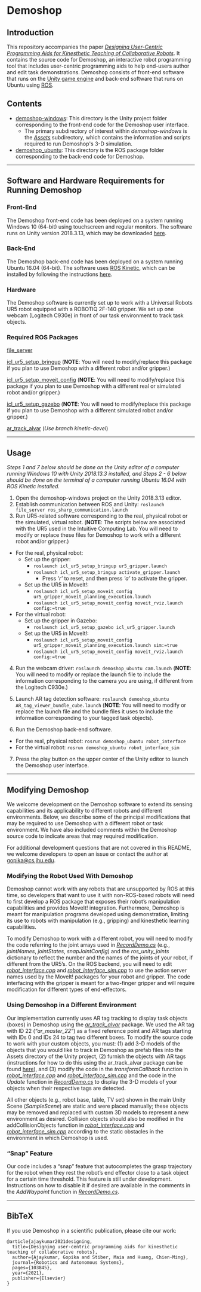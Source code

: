 # Demoshop

## Introduction
This repository accompanies the paper [*Designing User-Centric Programming Aids for Kinesthetic Teaching of Collaborative Robots*](https://intuitivecomputing.jhu.edu/publications/2021-ras-ajaykumar.pdf). It contains the source code for Demoshop, an interactive robot programming tool that includes user-centric programming aids to help end-users author and edit task demonstrations. Demoshop consists of front-end software that runs on the [Unity game engine](https://unity.com/) and back-end software that runs on Ubuntu using [ROS](https://www.ros.org/). 

## Contents
- [demoshop-windows](https://github.com/intuitivecomputing/demoshop/tree/main/demoshop-windows): This directory is the Unity project folder corresponding to the front-end code for the Demoshop user interface. 
  - The primary subdirectory of interest within *demoshop-windows* is the [*Assets*](https://github.com/intuitivecomputing/demoshop/tree/main/demoshop-windows/Assets) subdirectory, which contains the information and scripts required to run Demoshop's 3-D simulation. 
- [demoshop_ubuntu](https://github.com/intuitivecomputing/demoshop/tree/main/demoshop_ubuntu): This directory is the ROS package folder corresponding to the back-end code for Demoshop.

- - - -

## Software and Hardware Requirements for Running Demoshop 

### Front-End
The Demoshop front-end code has been deployed on a system running Windows 10 (64-bit) using touchscreen and regular monitors. The software runs on Unity version 2018.3.13, which may be downloaded [here](https://unity3d.com/get-unity/download/archive).

### Back-End
The Demoshop back-end code has been deployed on a system running Ubuntu 16.04 (64-bit). The software uses [ROS Kinetic](http://wiki.ros.org/kinetic), which can be installed by following the instructions [here](http://wiki.ros.org/kinetic/Installation).

### Hardware
The Demoshop software is currently set up to work with a Universal Robots UR5 robot equipped with a ROBOTIQ 2F-140 gripper. We set up one webcam (Logitech C930e) in front of our task environment to track task objects. 

### Required ROS Packages
[file_server](https://github.com/siemens/ros-sharp/tree/master/ROS/file_server)

[icl_ur5_setup_bringup](https://github.com/intuitivecomputing/ur5_with_robotiq_gripper/tree/master/icl_ur5_setup_bringup) (**NOTE**: You will need to modify/replace this package if you plan to use Demoshop with a different robot and/or gripper.)

[icl_ur5_setup_moveit_config](https://github.com/intuitivecomputing/ur5_with_robotiq_gripper/tree/master/icl_ur5_setup_moveit_config) (**NOTE**: You will need to modify/replace this package if you plan to use Demoshop with a different real or simulated robot and/or gripper.)

[icl_ur5_setup_gazebo](https://github.com/intuitivecomputing/ur5_with_robotiq_gripper/tree/master/icl_ur5_setup_gazebo) (**NOTE**: You will need to modify/replace this package if you plan to use Demoshop with a different simulated robot and/or gripper.)

[ar_track_alvar](https://github.com/ros-perception/ar_track_alvar) (*Use branch kinetic-devel*)

- - - -

## Usage
*Steps 1 and 7 below should be done on the Unity editor of a computer running Windows 10 with Unity 2018.13.3 installed, and Steps 2 - 6 below should be done on the terminal of a computer running Ubuntu 16.04 with ROS Kinetic installed.*
1. Open the demoshop-windows project on the Unity 2018.3.13 editor.
2. Establish communication between ROS and Unity: `roslaunch file_server ros_sharp_communication.launch`
3. Run UR5-related software corresponding to the real, physical robot or the simulated, virtual robot. (**NOTE**: The scripts below are associated with the UR5 used in the Intuitive Computing Lab. You will need to modify or replace these files for Demoshop to work with a different robot and/or gripper.) 
- For the real, physical robot:
  - Set up the gripper:
    - `roslaunch icl_ur5_setup_bringup ur5_gripper.launch`
    - `roslaunch icl_ur5_setup_bringup activate_gripper.launch`
      - Press *'r'* to reset, and then press *'a'* to activate the gripper.
  - Set up the UR5 in MoveIt!:
    - `roslaunch icl_ur5_setup_moveit_config ur5_gripper_moveit_planning_execution.launch`
    - `roslaunch icl_ur5_setup_moveit_config moveit_rviz.launch config:=true`
- For the virtual robot:
  - Set up the gripper in Gazebo:
    - `roslaunch icl_ur5_setup_gazebo icl_ur5_gripper.launch`
  - Set up the UR5 in MoveIt!:
    - `roslaunch icl_ur5_setup_moveit_config ur5_gripper_moveit_planning_execution.launch sim:=true`
    - `roslaunch icl_ur5_setup_moveit_config moveit_rviz.launch config:=true`

4.  Run the webcam driver: `roslaunch demoshop_ubuntu cam.launch` (**NOTE**: You will need to modify or replace the launch file to include the information corresponding to the camera you are using, if different from the Logitech C930e.)

5. Launch AR tag detection software: `roslaunch demoshop_ubuntu AR_tag_viewer_bundle_cube.launch` (**NOTE**: You will need to modify or replace the launch file and the bundle files it uses to include the information corresponding to your tagged task objects).

6. Run the Demoshop back-end software.
- For the real, physical robot: `rosrun demoshop_ubuntu robot_interface`
- For the virtual robot: `rosrun demoshop_ubuntu robot_interface_sim`

7. Press the play button on the upper center of the Unity editor to launch the Demoshop user interface.

- - - -

## Modifying Demoshop
We welcome development on the Demoshop software to extend its sensing capabilities and its applicability to different robots and different environments. Below, we describe some of the principal modifications that may be required to use Demoshop with a different robot or task environment. We have also included comments within the Demoshop source code to indicate areas that may required modification. 

For additional development questions that are not covered in this README, we welcome developers to open an issue or contact the author at [gopika@cs.jhu.edu](mailto:gopika@cs.jhu.edu). 

### Modifying the Robot Used With Demoshop
Demoshop cannot work with any robots that are unsupported by ROS at this time, so developers that want to use it with non-ROS-based robots will need to first develop a ROS package that exposes their robot’s manipulation capabilities and provides MoveIt! integration. Furthermore, Demoshop is meant for manipulation programs developed using demonstration, limiting its use to robots with manipulation (e.g., gripping) and kinesthetic learning capabilities.

To modify Demoshop to work with a different robot, you will need to modify the code referring to the joint arrays used in [*RecordDemo.cs*](https://github.com/intuitivecomputing/demoshop/blob/main/demoshop-windows/Assets/RecordDemo.cs) (e.g., *jointNames*, *jointStates*, *snapJointConfig*) and the *ros_unity_joints* dictionary to reflect the number and the names of the joints of your robot, if different from the UR5’s. On the ROS backend, you will need to edit [*robot_interface.cpp*](https://github.com/intuitivecomputing/demoshop/blob/main/demoshop_ubuntu/src/robot_interface.cpp) and [*robot_interface_sim.cpp*](https://github.com/intuitivecomputing/demoshop/blob/main/demoshop_ubuntu/src/robot_interface_sim.cpp) to use the action server names used by the MoveIt! packages for your robot and gripper. The code interfacing with the gripper is meant for a two-finger gripper and will require modification for different types of end-effectors.

### Using Demoshop in a Different Environment
Our implementation currently uses AR tag tracking to display task objects (boxes) in Demoshop using the [*ar_track_alvar*](https://github.com/ros-perception/ar_track_alvar) package. We used the AR tag with ID 22 (*“ar_master_22”*) as a fixed reference point and AR tags starting with IDs 0 and IDs 24 to tag two different boxes. To modify the source code to work with your custom objects, you must: (1) add 3-D models of the objects that you would like to track in Demoshop as prefab files into the Assets directory of the Unity project, (2) furnish the objects with AR tags (instructions for how to do this using the ar_track_alvar package can be found [here](http://wiki.ros.org/ar_track_alvar)), and (3) modify the code in the *transformCallback* function in [*robot_interface.cpp*](https://github.com/intuitivecomputing/demoshop/blob/main/demoshop_ubuntu/src/robot_interface.cpp) and [*robot_interface_sim.cpp*](https://github.com/intuitivecomputing/demoshop/blob/main/demoshop_ubuntu/src/robot_interface_sim.cpp) and the code in the *Update* function in [*RecordDemo.cs*](https://github.com/intuitivecomputing/demoshop/blob/main/demoshop-windows/Assets/RecordDemo.cs) to display the 3-D models of your objects when their respective tags are detected. 

All other objects (e.g., robot base, table, TV set) shown in the main Unity Scene (*SampleScene*) are static and were placed manually; these objects may be removed and replaced with custom 3D models to represent a new environment as desired. Collision objects should also be modified in the addCollisionObjects function in [*robot_interface.cpp*](https://github.com/intuitivecomputing/demoshop/blob/main/demoshop_ubuntu/src/robot_interface.cpp) and [*robot_interface_sim.cpp*](https://github.com/intuitivecomputing/demoshop/blob/main/demoshop_ubuntu/src/robot_interface_sim.cpp) according to the static obstacles in the environment in which Demoshop is used.

### “Snap” Feature
Our code includes a “snap” feature that autocompletes the grasp trajectory for the robot when they rest the robot’s end effector close to a task object for a certain time threshold. This feature is still under development. Instructions on how to disable it if desired are available in the comments in the *AddWaypoint* function in [*RecordDemo.cs*](https://github.com/intuitivecomputing/demoshop/blob/main/demoshop-windows/Assets/RecordDemo.cs).

- - - -

## BibTeX
If you use Demoshop in a scientific publication, please cite our work:
```
@article{ajaykumar2021designing,
  title={Designing user-centric programming aids for kinesthetic teaching of collaborative robots},
  author={Ajaykumar, Gopika and Stiber, Maia and Huang, Chien-Ming},
  journal={Robotics and Autonomous Systems},
  pages={103845},
  year={2021},
  publisher={Elsevier}
}

```
